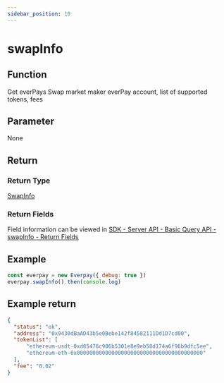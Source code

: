 ```yaml
---
sidebar_position: 10
---
```



# swapInfo

## Function
Get everPays Swap market maker everPay account, list of supported tokens, fees

## Parameter
None
## Return
### Return Type
[SwapInfo](../types#swapinfo)

### Return Fields
Field information can be viewed in [SDK - Server API - Basic Query API - swapInfo - Return Fields](../../server-api/basic-api/info#return-fields)

## Example

```js
const everpay = new Everpay({ debug: true })
everpay.swapInfo().then(console.log)
```

## Example return
```json
{
  "status": "ok",
  "address": "0x9430dBaAD43b5e0Bebe142f84582111Dd1D7cd00",
  "tokenList": [
      "ethereum-usdt-0xd85476c906b5301e8e9eb58d174a6f96b9dfc5ee",
      "ethereum-eth-0x0000000000000000000000000000000000000000"
  ],
  "fee": "0.02"
}
```
